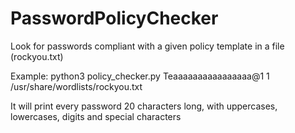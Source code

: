 # PasswordPolicyChecker
Look for passwords compliant with a given policy template in a file (rockyou.txt)

Example:
python3 policy_checker.py Teaaaaaaaaaaaaaaaa@1 1 /usr/share/wordlists/rockyou.txt

It will print every password 20 characters long, with uppercases, lowercases, digits and special characters
